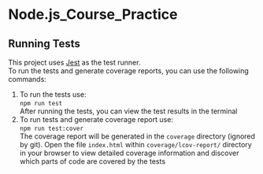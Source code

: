 # Node.js_Course_Practice

## Running Tests

This project uses [Jest](https://jestjs.io/) as the test runner.  
To run the tests and generate coverage reports, you can use the following commands:

1. To run the tests use:  
   `npm run test`  
   After running the tests, you can view the test results in the terminal
2. To run tests and generate coverage report use:  
   `npm run test:cover`  
   The coverage report will be generated in the `coverage` directory (ignored by git). Open the file `index.html` within `coverage/lcov-report/` directory in your browser to view detailed coverage information and discover which parts of code are covered by the tests
